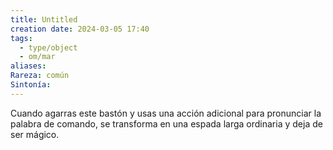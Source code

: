 ```yaml
---
title: Untitled
creation date: 2024-03-05 17:40
tags:
  - type/object
  - om/mar
aliases: 
Rareza: común
Sintonía:
---
```

Cuando agarras este bastón y usas una acción adicional para pronunciar la palabra de comando, se transforma en una espada larga ordinaria y deja de ser mágico.